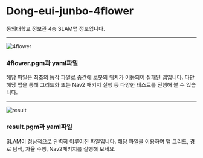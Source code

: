 # Dong-eui-junbo-4flower

동의대학교 정보관 4층 SLAM맵 정보입니다.

------
![4flower](https://github.com/user-attachments/assets/f16cc3f4-ddf6-428a-8fa3-164b5e4b611d)
### 4flower.pgm과 yaml파일
해당 파일은 최초의 동작 파일로 중간에 로봇의 위치가 이동되어 실패된 맵입니다.
다만 해당 맵을 통해 그리드화 또는 Nav2 패키지 실행 등 다양한 테스트를 진행해 볼 수 있습니다.

------
![result](https://github.com/user-attachments/assets/0928aa7f-7eba-4c71-b679-3d53ae8c103d)
### result.pgm과 yaml파일
SLAM이 정상적으로 완벽히 이루어진 파일입니다.
해당 파일을 이용하여 맵 그리드, 경로 탐색, 자율 주행, Nav2패키지를 실행해 보세요.
